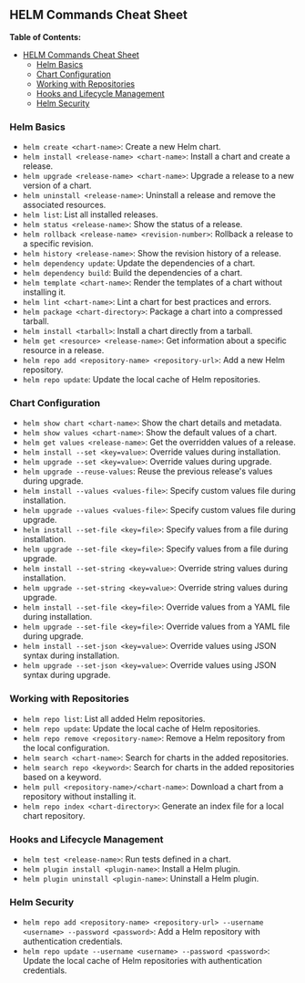 ## HELM Commands Cheat Sheet

**Table of Contents:**
- [HELM Commands Cheat Sheet](#helm-commands-cheat-sheet)
  - [Helm Basics](#helm-basics)
  - [Chart Configuration](#chart-configuration)
  - [Working with Repositories](#working-with-repositories)
  - [Hooks and Lifecycle Management](#hooks-and-lifecycle-management)
  - [Helm Security](#helm-security)

### Helm Basics

- `helm create <chart-name>`: Create a new Helm chart.
- `helm install <release-name> <chart-name>`: Install a chart and create a release.
- `helm upgrade <release-name> <chart-name>`: Upgrade a release to a new version of a chart.
- `helm uninstall <release-name>`: Uninstall a release and remove the associated resources.
- `helm list`: List all installed releases.
- `helm status <release-name>`: Show the status of a release.
- `helm rollback <release-name> <revision-number>`: Rollback a release to a specific revision.
- `helm history <release-name>`: Show the revision history of a release.
- `helm dependency update`: Update the dependencies of a chart.
- `helm dependency build`: Build the dependencies of a chart.
- `helm template <chart-name>`: Render the templates of a chart without installing it.
- `helm lint <chart-name>`: Lint a chart for best practices and errors.
- `helm package <chart-directory>`: Package a chart into a compressed tarball.
- `helm install <tarball>`: Install a chart directly from a tarball.
- `helm get <resource> <release-name>`: Get information about a specific resource in a release.
- `helm repo add <repository-name> <repository-url>`: Add a new Helm repository.
- `helm repo update`: Update the local cache of Helm repositories.

### Chart Configuration

- `helm show chart <chart-name>`: Show the chart details and metadata.
- `helm show values <chart-name>`: Show the default values of a chart.
- `helm get values <release-name>`: Get the overridden values of a release.
- `helm install --set <key=value>`: Override values during installation.
- `helm upgrade --set <key=value>`: Override values during upgrade.
- `helm upgrade --reuse-values`: Reuse the previous release's values during upgrade.
- `helm install --values <values-file>`: Specify custom values file during installation.
- `helm upgrade --values <values-file>`: Specify custom values file during upgrade.
- `helm install --set-file <key=file>`: Specify values from a file during installation.
- `helm upgrade --set-file <key=file>`: Specify values from a file during upgrade.
- `helm install --set-string <key=value>`: Override string values during installation.
- `helm upgrade --set-string <key=value>`: Override string values during upgrade.
- `helm install --set-file <key=file>`: Override values from a YAML file during installation.
- `helm upgrade --set-file <key=file>`: Override values from a YAML file during upgrade.
- `helm install --set-json <key=value>`: Override values using JSON syntax during installation.
- `helm upgrade --set-json <key=value>`: Override values using JSON syntax during upgrade.

### Working with Repositories

- `helm repo list`: List all added Helm repositories.
- `helm repo update`: Update the local cache of Helm repositories.
- `helm repo remove <repository-name>`: Remove a Helm repository from the local configuration.
- `helm search <chart-name>`: Search for charts in the added repositories.
- `helm search repo <keyword>`: Search for charts in the added repositories based on a keyword.
- `helm pull <repository-name>/<chart-name>`: Download a chart from a repository without installing it.
- `helm repo index <chart-directory>`: Generate an index file for a local chart repository.

### Hooks and Lifecycle Management

- `helm test <release-name>`: Run tests defined in a chart.
- `helm plugin install <plugin-name>`: Install a Helm plugin.
- `helm plugin uninstall <plugin-name>`: Uninstall a Helm plugin.

### Helm Security

- `helm repo add <repository-name> <repository-url> --username <username> --password <password>`: Add a Helm repository with authentication credentials.
- `helm repo update --username <username> --password <password>`: Update the local cache of Helm repositories with authentication credentials.
